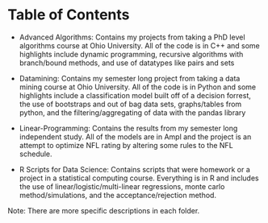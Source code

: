 # Table of Contents

- Advanced Algorithms: Contains my projects from taking a PhD level algorithms course at Ohio University. All of the code is in C++ and some highlights include dynamic programming, recursive algorithms with branch/bound methods, and use of datatypes like pairs and sets

- Datamining: Contains my semester long project from taking a data mining course at Ohio University. All of the code is in Python and some highlights include a classification model built off of a decision forrest, the use of bootstraps and out of bag data sets, graphs/tables from python, and the filtering/aggregating of data with the pandas library

- Linear-Programming: Contains the results from my semester long independent study. All of the models are in Ampl and the project is an attempt to optimize NFL rating by altering some rules to the NFL schedule.

- R Scripts for Data Science: Contains scripts that were homework or a project in a statistical computing course. Everything is in R and includes the use of linear/logistic/multi-linear regressions, monte carlo method/simulations, and the acceptance/rejection method.

Note: There are more specific descriptions in each folder.
